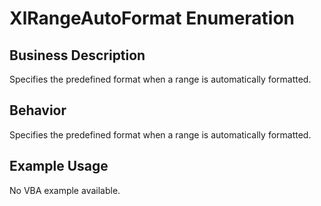 # XlRangeAutoFormat Enumeration

## Business Description
Specifies the predefined format when a range is automatically formatted.

## Behavior
Specifies the predefined format when a range is automatically formatted.

## Example Usage
No VBA example available.